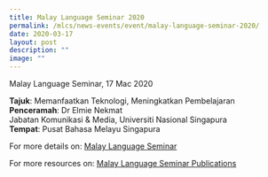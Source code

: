 ```yaml
---
title: Malay Language Seminar 2020
permalink: /mlcs/news-events/event/malay-language-seminar-2020/
date: 2020-03-17
layout: post
description: ""
image: ""
---
```

Malay Language Seminar, 17 Mac 2020  
  
**Tajuk**: Memanfaatkan Teknologi, Meningkatkan Pembelajaran  
**Penceramah**: Dr Elmie Nekmat  
Jabatan Komunikasi & Media, Universiti Nasional Singapura  
**Tempat**: Pusat Bahasa Melayu Singapura  
  
For more details on: [Malay Language Seminar](/mlcs/professional-development-programmes/signature-programme-program-teras/malay-language-seminar)  
  
For more resources on: [Malay Language Seminar Publications](/mlcs/resources/malay-language-seminar-seminar-bahasa-melayu-publications)

